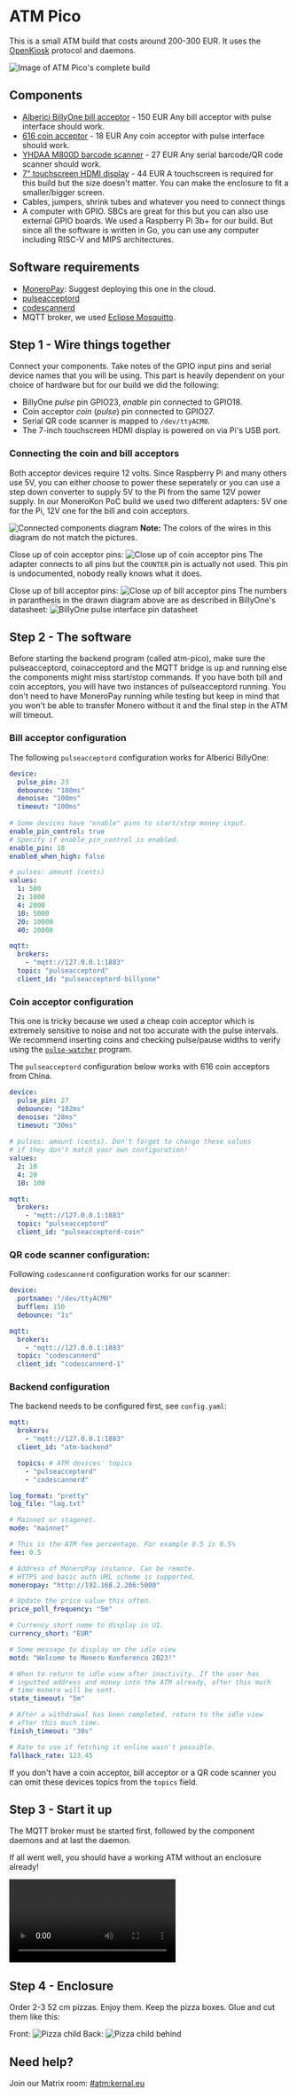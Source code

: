 # ATM Pico
This is a small ATM build that costs around 200-300 EUR. It uses the [OpenKiosk](https://openkiosk.org) protocol and daemons.

![Image of ATM Pico's complete build](https://atm.monero.is/images/atm-pico.jpg)

## Components

- [Alberici BillyOne bill acceptor](http://www.dglpro.eu/eng-componente-acceptoare-de-bancnote.html) - 150 EUR
Any bill acceptor with pulse interface should work.
- [616 coin acceptor](https://www.aliexpress.com/w/wholesale-616-coin-acceptor.html) - 18 EUR
Any coin acceptor with pulse interface should work.
- [YHDAA M800D barcode scanner](https://www.aliexpress.com/item/1005003167832725.html) - 27 EUR
Any serial barcode/QR code scanner should work.
- [7" touchscreen HDMI display](https://www.aliexpress.com/w/wholesale-7-inch-touchscreen.html) - 44 EUR
A touchscreen is required for this build but the size doesn't matter. You can make the enclosure to fit a smaller/bigger screen.
- Cables, jumpers, shrink tubes and whatever you need to connect things
- A computer with GPIO. SBCs are great for this but you can also use external GPIO boards. We used a Raspberry Pi 3b+ for our build. But since all the software is written in Go, you can use any computer including RISC-V and MIPS architectures. 

## Software requirements
- [MoneroPay](https://moneropay.eu/guide/install.html): Suggest deploying this one in the cloud.
- [pulseacceptord](https://openkiosk.org/components/money_acceptors_pulse/)
- [codescannerd](https://openkiosk.org/components/serial_code_scanner/)
-  MQTT broker, we used [Eclipse Mosquitto](https://mosquitto.org/).

## Step 1 - Wire things together
Connect your components. Take notes of the GPIO input pins and serial device names that you will be using. This part is heavily dependent on your choice of hardware but for our build we did the following:

- BillyOne _pulse_ pin GPIO23, _enable_ pin connected to GPIO18.
- Coin acceptor _coin_ (_pulse_) pin connected to GPIO27.
- Serial QR code scanner is mapped to `/dev/ttyACM0`.
- The 7-inch touchscreen HDMI display is powered on via Pi's USB port.

### Connecting the coin and bill acceptors
Both acceptor devices require 12 volts. Since Raspberry Pi and many others use 5V, you can either choose to power these seperately or you can use a step down converter to supply 5V to the Pi from the same 12V power supply. In our MoneroKon PoC build we used two different adapters: 5V one for the Pi, 12V one for the bill and coin acceptors.

![Connected components diagram](https://atm.monero.is/images/builds/pico/atmpicoacceptors.png)
**Note:** The colors of the wires in this diagram do not match the pictures.

Close up of coin acceptor pins:
![Close up of coin acceptor pins](https://atm.monero.is/images/builds/pico/coinacceptor.jpg)
The adapter connects to all pins but the `COUNTER` pin is actually not used. This pin is undocumented, nobody really knows what it does.

Close up of bill acceptor pins:
![Close up of bill acceptor pins](https://atm.monero.is/images/builds/pico/billacceptor.jpg)
The numbers in paranthesis in the drawn diagram above are as described in BillyOne's datasheet:
![BillyOne pulse interface pin datasheet](https://atm.monero.is/images/builds/pico/billyonepulse.jpg)

## Step 2 - The software
Before starting the backend program (called atm-pico), make sure the pulseacceptord, coinacceptord and the MQTT bridge is up and running else the components might miss start/stop commands. If you have both bill and coin acceptors, you will have two instances of pulseacceptord running. You don't need to have MoneroPay running while testing but keep in mind that you won't be able to transfer Monero without it and the final step in the ATM will timeout.

### Bill acceptor configuration
The following `pulseacceptord` configuration works for Alberici BillyOne:
```yaml
device:
  pulse_pin: 23
  debounce: "100ms"
  denoise: "100ms"
  timeout: "100ms"
 
# Some devices have "enable" pins to start/stop money input.
enable_pin_control: true
# Specify if enable_pin_control is enabled.
enable_pin: 18 
enabled_when_high: false

# pulses: amount (cents)
values:
  1: 500
  2: 1000
  4: 2000
  10: 5000
  20: 10000
  40: 20000

mqtt:
  brokers:
    - "mqtt://127.0.0.1:1883"
  topic: "pulseacceptord"
  client_id: "pulseacceptord-billyone"
```

### Coin acceptor configuration
This one is tricky because we used a cheap coin acceptor which is extremely sensitive to noise and not too accurate with the pulse intervals. We recommend inserting coins and checking pulse/pause widths to verify using the [`pulse-watcher`](https://openkiosk.org/components/money_acceptors_pulse/#debugging-and-finding-config-parameters-using-pulse-watcher) program.

The `pulseacceptord` configuration below works with 616 coin acceptors from China.
```yaml
device:
  pulse_pin: 27
  debounce: "102ms"
  denoise: "28ms"
  timeout: "30ms"
  
# pulses: amount (cents). Don't forget to change these values
# if they don't match your own configuration!
values:
  2: 10
  4: 20
  10: 100

mqtt:
  brokers:
    - "mqtt://127.0.0.1:1883"
  topic: "pulseacceptord"
  client_id: "pulseacceptord-coin"
```

### QR code scanner configuration:
Following `codescannerd` configuration works for our scanner:
```yaml
device:
  portname: "/dev/ttyACM0"
  bufflen: 150
  debounce: "1s"

mqtt:
  brokers:
    - "mqtt://127.0.0.1:1883"
  topic: "codescannerd"
  client_id: "codescannerd-1"
```
### Backend configuration

The backend needs to be configured first, see `config.yaml`:
```yaml
mqtt:
  brokers:
    - "mqtt://127.0.0.1:1883"
  client_id: "atm-backend"

  topics: # ATM devices' topics
    - "pulseacceptord"
    - "codescannerd"

log_format: "pretty"
log_file: "log.txt"

# Mainnet or stagenet.
mode: "mainnet"

# This is the ATM fee percentage. For example 0.5 is 0.5%
fee: 0.5

# Address of MoneroPay instance. Can be remote.
# HTTPS and basic auth URL scheme is supported.
moneropay: "http://192.168.2.206:5000"

# Update the price value this often.
price_poll_frequency: "5m"

# Currency short name to display in UI.
currency_short: "EUR"

# Some message to display on the idle view
motd: "Welcome to Monero Konferenco 2023!"

# When to return to idle view after inactivity. If the user has
# inputted address and money into the ATM already, after this much
# time monero will be sent.
state_timeout: "5m"

# After a withdrawal has been completed, return to the idle view
# after this much time.
finish_timeout: "30s"

# Rate to use if fetching it online wasn't possible.
fallback_rate: 123.45
``` 

If you don't have a coin acceptor, bill acceptor or a QR code scanner you can omit these devices topics from the `topics` field. 
## Step 3 - Start it up
The MQTT broker must be started first, followed by the component daemons and at last the daemon.

If all went well, you should have a working ATM without an enclosure already!

![ATM working without the enclosure](https://atm.monero.is/images/builds/pico/bonelessatm.mp4)

## Step 4 - Enclosure
Order 2-3 52 cm pizzas. Enjoy them. Keep the pizza boxes. Glue and cut them like this:

Front:
![Pizza child](https://atm.monero.is/images/builds/pico/oilychild.jpg)
Back:
![Pizza child behind](https://atm.monero.is/images/builds/pico/oilychildback.jpg)

## Need help?
Join our Matrix room: [#atm:kernal.eu](https://matrix.to/#/#atm:kernal.eu)
